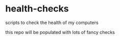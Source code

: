 # health-checks
scripts to check the health of my computers

this repo will be populated with lots of fancy checks
